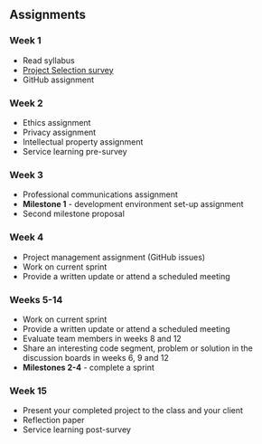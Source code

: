 ## Assignments

### Week 1
* Read syllabus
* [Project Selection survey](https://goo.gl/forms/31idDZ1Wj5E1AaqG3)
* GitHub assignment

### Week 2
* Ethics assignment
* Privacy assignment
* Intellectual property assignment
* Service learning pre-survey

### Week 3
* Professional communications assignment
* **Milestone 1** - development environment set-up assignment
* Second milestone proposal

### Week 4
* Project management assignment (GitHub issues)
* Work on current sprint
* Provide a written update or attend a scheduled meeting

### Weeks 5-14
* Work on current sprint
* Provide a written update or attend a scheduled meeting
* Evaluate team members in weeks 8 and 12
* Share an interesting code segment, problem or solution in the discussion boards in weeks 6, 9 and 12
* **Milestones 2-4** - complete a sprint

### Week 15
* Present your completed project to the class and your client
* Reflection paper
* Service learning post-survey
